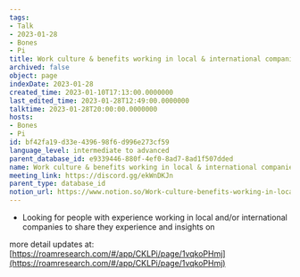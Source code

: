 ```yaml
---
tags:
- Talk
- 2023-01-28
- Bones
- Pi
title: Work culture & benefits working in local & international companies
archived: false
object: page
indexDate: 2023-01-28
created_time: 2023-01-10T17:13:00.0000000
last_edited_time: 2023-01-28T12:49:00.0000000
talktime: 2023-01-28T20:00:00.0000000
hosts:
- Bones
- Pi
id: bf42fa19-d33e-4396-98f6-d996e273cf59
language_level: intermediate to advanced
parent_database_id: e9339446-880f-4ef0-8ad7-8ad1f507dded
name: Work culture & benefits working in local & international companies
meeting_link: https://discord.gg/ekWnDKJn
parent_type: database_id
notion_url: https://www.notion.so/Work-culture-benefits-working-in-local-international-companies-bf42fa19d33e439698f6d996e273cf59
---
```


   - Looking for people with experience working in local and/or international companies to share they experience and insights on

more detail updates at:
[https://roamresearch.com/#/app/CKLPi/page/1vqkoPHmj](https://roamresearch.com/#/app/CKLPi/page/1vqkoPHmj)

























